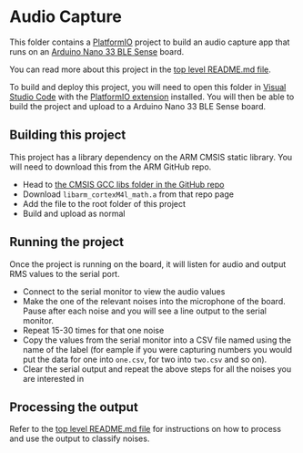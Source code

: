 # Audio Capture

This folder contains a [PlatformIO](https://platformio.org/platformio-ide) project to build an audio capture app that runs on an [Arduino Nano 33 BLE Sense](https://store.arduino.cc/usa/nano-33-ble-sense) board.

You can read more about this project in the [top level README.md file](../README.md).

To build and deploy this project, you will need to open this folder in [Visual Studio Code](https://code.visualstudio.com/?WT.mc_id=academic-7372-jabenn) with the [PlatformIO extension](https://platformio.org/platformio-ide) installed. You will then be able to build the project and upload to a Arduino Nano 33 BLE Sense board.

## Building this project

This project has a library dependency on the ARM CMSIS static library. You will need to download this from the ARM GitHub repo.

* Head to [the CMSIS GCC libs folder in the GitHub repo](https://github.com/ARM-software/CMSIS_5/tree/5.7.0/CMSIS/DSP/Lib/GCC)
* Download `libarm_cortexM4l_math.a` from that repo page
* Add the file to the root folder of this project
* Build and upload as normal

## Running the project

Once the project is running on the board, it will listen for audio and output RMS values to the serial port.

* Connect to the serial monitor to view the audio values
* Make the one of the relevant noises into the microphone of the board. Pause after each noise and you will see a line output to the serial monitor.
* Repeat 15-30 times for that one noise
* Copy the values from the serial monitor into a CSV file named using the name of the label (for eample if you were capturing numbers you would put the data for one into `one.csv`, for two into `two.csv` and so on).
* Clear the serial output and repeat the above steps for all the noises you are interested in

## Processing the output

Refer to the [top level README.md file](../README.md) for instructions on how to process and use the output to classify noises.
